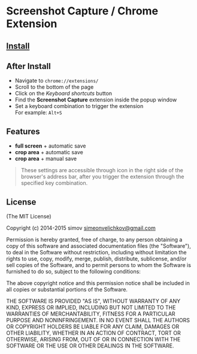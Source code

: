 
# Screenshot Capture / Chrome Extension


## [Install][1]


## After Install

- Navigate to `chrome://extensions/`
- Scroll to the bottom of the page
- Click on the _Keyboard shortcuts_ button
- Find the **Screenshot Capture** extension inside the popup window
- Set a keyboard combination to trigger the extension <br />
  For example: `Alt+S`


## Features

- **full screen** + automatic save
- **crop area** + automatic save
- **crop area** + manual save

> These settings are accessible through icon in the right side of the browser's address bar, after you trigger the extension through the specified key combination.


## License

(The MIT License)

Copyright (c) 2014-2015 simov <simeonvelichkov@gmail.com>

Permission is hereby granted, free of charge, to any person obtaining a copy of this software and associated documentation files (the "Software"), to deal in the Software without restriction, including without limitation the rights to use, copy, modify, merge, publish, distribute, sublicense, and/or sell copies of the Software, and to permit persons to whom the Software is furnished to do so, subject to the following conditions:

The above copyright notice and this permission notice shall be included in all copies or substantial portions of the Software.

THE SOFTWARE IS PROVIDED "AS IS", WITHOUT WARRANTY OF ANY KIND, EXPRESS OR IMPLIED, INCLUDING BUT NOT LIMITED TO THE WARRANTIES OF MERCHANTABILITY, FITNESS FOR A PARTICULAR PURPOSE AND NONINFRINGEMENT. IN NO EVENT SHALL THE AUTHORS OR COPYRIGHT HOLDERS BE LIABLE FOR ANY CLAIM, DAMAGES OR OTHER LIABILITY, WHETHER IN AN ACTION OF CONTRACT, TORT OR OTHERWISE, ARISING FROM, OUT OF OR IN CONNECTION WITH THE SOFTWARE OR THE USE OR OTHER DEALINGS IN THE SOFTWARE.


  [1]: https://chrome.google.com/webstore/detail/screenshot-capture/giabbpobpebjfegnpcclkocepcgockkc
